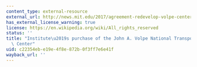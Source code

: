 ```yaml
---
content_type: external-resource
external_url: http://news.mit.edu/2017/agreement-redevelop-volpe-center-kendall-square-0118
has_external_license_warning: true
license: https://en.wikipedia.org/wiki/All_rights_reserved
status: ''
title: "Institute\u2019s purchase of the John A. Volpe National Transportation Systems\
  \ Center"
uid: c22354eb-e19e-4f8e-872b-0f3ff7e6e41f
wayback_url: ''
---
```

